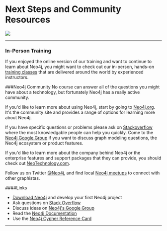 # Next Steps and Community Resources

![](https://vimeo.com/77867855)

** **
### In-Person Training

If you enjoyed the online version of our training and want to continue to learn about Neo4j, you might want to check out our in-person, hands-on [training classes](http://www.neo4j.org/participate/events/trainings?ref=online_training) that are delivered around the world by experienced instructors.

###Neo4j Community
No course can answer all of the questions you might have about a technology, but fortunately Neo4j has a really active community. 

If you'd like to learn more about using Neo4j, start by going to [Neo4j.org](http://neo4j.org?ref=online_training). It's the community site and provides a range of options for learning more about Neo4j. 

If you have specific questions or problems please ask on [Stackoverflow](http://stackoverflow.com/questions/tagged/neo4j) where the most knowledgable people can help you quickly. Come to the [Neo4j Google Group](http://neo4j.org/forums?ref=online_training) if you want to discuss graph modeling questions, the Neo4j ecosystem or product features.

If you'd like to learn more about the company behind Neo4j or the enterprise features and support packages that they can provide, you should check out [NeoTechnology.com](http://neotechnology.com).

Follow us on Twitter [@Neo4j](http://twitter.com/neo4j), and find local [Neo4j meetups](http://www.neo4j.org/participate/events/meetups?ref=online_training) to connect with other graphistas.

####Links
- [Download Neo4j](http://www.neo4j.org/download?ref=online_training) and develop your first Neo4j project
- Ask questions on [Stack Overflow](http://stackoverflow.com/questions/tagged/neo4j)
- Discuss ideas on [Neo4j's Google Group](http://neo4j.org/forums?ref=online_training)
- Read the [Neo4j Documentation](http://docs.neo4j.org/)
- Use the [Neo4j Cypher Reference Card](http://docs.neo4j.org/refcard/2.0)
** **